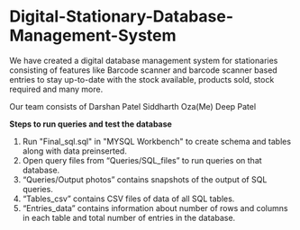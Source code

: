 # Digital-Stationary-Database-Management-System

We have created a digital database management system for stationaries consisting of features like Barcode scanner and barcode scanner based entries to stay up-to-date with the stock available, products sold, stock required and many more.

Our team consists of 
Darshan Patel
Siddharth Oza(Me)
Deep Patel

**Steps to run queries and test the database**
1. Run "Final_sql.sql" in "MYSQL Workbench" to create schema and tables along with data preinserted.
2.	Open query files from “Queries/SQL_files” to run queries on that database.
3.	“Queries/Output photos” contains snapshots of the output of SQL queries.
4.	“Tables_csv” contains CSV files of data of all SQL tables.
5.	“Entries_data” contains information about number of rows and columns in each table and total number of entries in the database.
